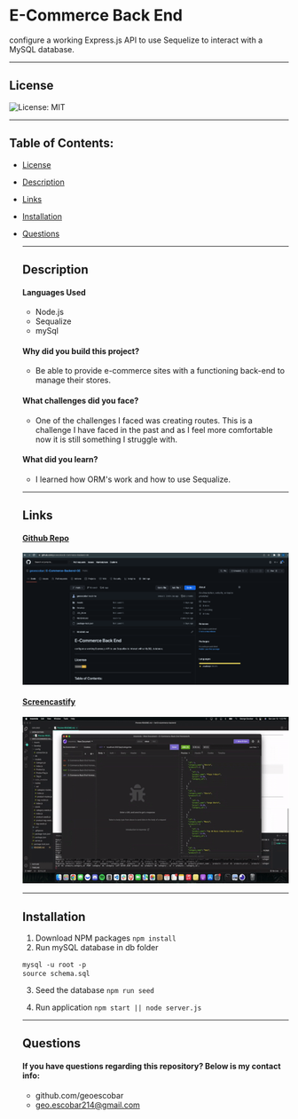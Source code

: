 # E-Commerce Back End

configure a working Express.js API to use Sequelize to interact with a MySQL database.

---

## License

![License: MIT](https://img.shields.io/badge/License-MIT-yellow.svg)

---

## Table of Contents:

- [License](#license)
- [Description](#description)
- [Links](#links)
- [Installation](#installation)
- [Questions](#questions)

  ***

  ## Description

  #### Languages Used

  - Node.js
  - Sequalize
  - mySql

  #### Why did you build this project?

  - Be able to provide e-commerce sites with a functioning back-end to manage their stores.

  #### What challenges did you face?

  - One of the challenges I faced was creating routes. This is a challenge I have faced in the past and as I feel more comfortable now it is still something I struggle with.

  #### What did you learn?

  - I learned how ORM's work and how to use Sequalize.

  ***

  ## Links

  #### [Github Repo](https://github.com/geoescobar/E-Commerce-Backend-GE)

  ![Img](./Assets/github-repo.png)

  #### [Screencastify](https://drive.google.com/file/d/1n17CxuZ3mAmvK7DECodD8vFX889I_5NW/view)

  ![Gif](./Assets/hw14-running.gif)

  ***

  ## Installation

  1. Download NPM packages
     `npm install`
     <br>
  2. Run mySQL database in db folder

  ```
  mysql -u root -p
  source schema.sql
  ```

  3. Seed the database
     `npm run seed`

  4. Run application
     `npm start || node server.js`

  ***

  ## Questions

  #### If you have questions regarding this repository? Below is my contact info:

  - github.com/geoescobar
  - geo.escobar214@gmail.com
